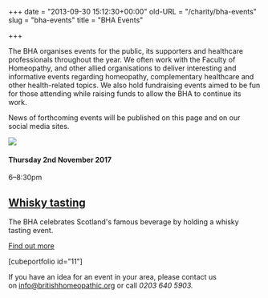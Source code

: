 +++
date = "2013-09-30 15:12:30+00:00"
old-URL = "/charity/bha-events"
slug = "bha-events"
title = "BHA Events"

+++

The BHA organises events for the public, its supporters and healthcare professionals throughout the year. We often work with the Faculty of Homeopathy, and other allied organisations to deliver interesting and informative events regarding homeopathy, complementary healthcare and other health-related topics. We also hold fundraising events aimed to be fun for those attending while raising funds to allow the BHA to continue its work.

News of forthcoming events will be published on this page and on our social media sites.

[![](https://res.cloudinary.com/homeopathyuk/v1557403245/bha/whiskey-tasting-640.jpg)](/events/a-wee-dram-or-three-all-for-a-good-cause/)

#### Thursday 2nd November 2017
6–8:30pm

## [Whisky tasting](http://localhost/events/a-wee-dram-or-three-all-for-a-good-cause/)

The BHA celebrates Scotland's famous beverage by holding a whisky tasting event.

[Find out more](http://localhost/events/a-wee-dram-or-three-all-for-a-good-cause/)

[cubeportfolio id="11"]

If you have an idea for an event in your area, please contact us on [info@britishhomeopathic.org](mailto:info@britishhomeopathic.org) or call _0203 640 5903._
